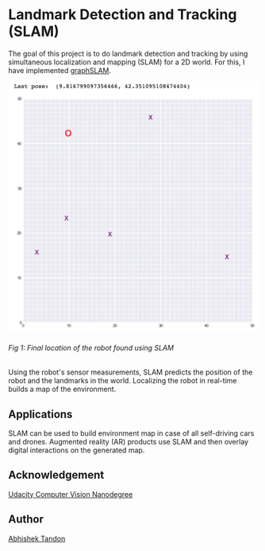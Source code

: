 # Landmark Detection and Tracking (SLAM) 

The goal of this project is to do landmark detection and tracking by using simultaneous localization and mapping (SLAM) for a 2D world. For this, I have implemented [graphSLAM](https://www.youtube.com/watch?v=nLEbJZFm5-E). 

![SLAM Image](https://raw.githubusercontent.com/Tandon-A/CVND_Udacity/master/SLAM/images/robot_world.png)

###### Fig 1: Final location of the robot found using SLAM

Using the robot's sensor measurements, SLAM predicts the position of the robot and the landmarks in the world. Localizing the robot in real-time builds a map of the environment.

## Applications

SLAM can be used to build environment map in case of all self-driving cars and drones. Augmented reality (AR) products use SLAM and then overlay digital interactions on the generated map. 

## Acknowledgement 

[Udacity Computer Vision Nanodegree](https://github.com/udacity/P3_Implement_SLAM) 

## Author 
[Abhishek Tandon](https://github.com/Tandon-A)
